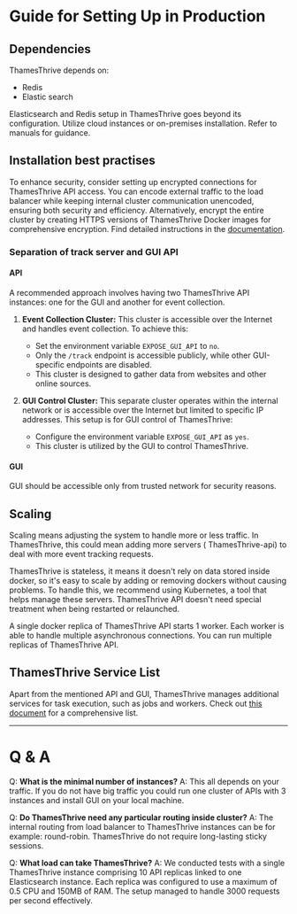 # Guide for Setting Up in Production

## Dependencies

ThamesThrive depends on:

* Redis
* Elastic search

Elasticsearch and Redis setup in ThamesThrive goes beyond its configuration. Utilize cloud instances or on-premises
installation. Refer to manuals for guidance.

## Installation best practises

To enhance security, consider setting up encrypted connections for ThamesThrive API access. You can encode external traffic
to the load balancer while keeping internal cluster communication unencoded, ensuring both security and efficiency.
Alternatively, encrypt the entire cluster by creating HTTPS versions of ThamesThrive Docker images for comprehensive
encryption. Find detailed instructions in the [documentation](../../configuration/ThamesThrive_ssl.md).

### Separation of track server and GUI API

#### API

A recommended approach involves having two ThamesThrive API instances: one for the GUI and another for event collection.

1. **Event Collection Cluster:** This cluster is accessible over the Internet and handles event collection. To achieve
   this:
    - Set the environment variable `EXPOSE_GUI_API` to `no`.
    - Only the `/track` endpoint is accessible publicly, while other GUI-specific endpoints are disabled.
    - This cluster is designed to gather data from websites and other online sources.

2. **GUI Control Cluster:** This separate cluster operates within the internal network or is accessible over the
   Internet but limited to specific IP addresses. This setup is for GUI control of ThamesThrive:
    - Configure the environment variable `EXPOSE_GUI_API` as `yes`.
    - This cluster is utilized by the GUI to control ThamesThrive.

#### GUI

GUI should be accessible only from trusted network for security reasons.

## Scaling

Scaling means adjusting the system to handle more or less traffic. In ThamesThrive, this could mean adding more servers (
ThamesThrive-api) to deal with more event tracking requests.

ThamesThrive is stateless, it means it doesn't rely on data stored inside docker, so it's easy to scale by adding or removing
dockers without causing problems. To handle this, we recommend using Kubernetes, a tool that helps manage these servers.
ThamesThrive API doesn't need special treatment when being restarted or relaunched.

A single docker replica of ThamesThrive API starts 1 worker. Each worker is able to handle multiple asynchronous
connections. You can run multiple replicas of ThamesThrive API.

## ThamesThrive Service List

Apart from the mentioned API and GUI, ThamesThrive manages additional services for task execution, such as jobs and workers.
Check out [this document](services.md) for a comprehensive list.


-------------

# Q & A

Q: __What is the minimal number of instances?__
A: This all depends on your traffic. If you do not have big traffic you could run one cluster of APIs with 3 instances
and install GUI on your local machine.

Q: __Do ThamesThrive need any particular routing inside cluster?__
A: The internal routing from load balancer to ThamesThrive instances can be for example: round-robin. ThamesThrive do not
require long-lasting sticky sessions.

Q: __What load can take ThamesThrive?__
A: We conducted tests with a single ThamesThrive instance comprising 10 API replicas linked to one Elasticsearch instance.
Each replica was configured to use a maximum of 0.5 CPU and 150MB of RAM. The setup managed to handle 3000 requests per
second effectively.



